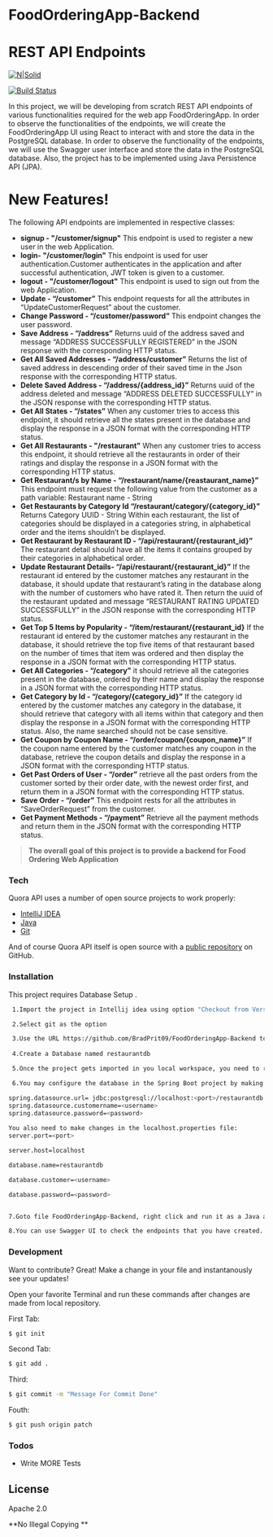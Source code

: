 # FoodOrderingApp-Backend
# REST API Endpoints

[![N|Solid](https://i0.wp.com/flixtel.in/wp-content/uploads/2018/02/cropped-mpls-new-1.png?resize=150%2C150)](https://www.upgrad.com/)

[![Build Status](https://travis-ci.org/joemccann/dillinger.svg?branch=master)](https://github.com/BradPrit09/FoodOrderingApp-Backend.git)

In this project, we will be developing from scratch REST API endpoints of various functionalities required for the web app FoodOrderingApp. In order to observe the functionalities of the endpoints, we will create the FoodOrderingApp UI using React to interact with and store the data in the PostgreSQL database. In order to observe the functionality of the endpoints, we will use the Swagger user interface and store the data in the PostgreSQL database. Also, the project has to be implemented using Java Persistence API (JPA).


 
# New Features!
The following API endpoints are  implemented in respective classes:
  - **signup - "/customer/signup"** This endpoint is used to register a new user in the web Application.
  - **login- "/customer/login"** This endpoint is used for user authentication.Customer authenticates in the application and after              successful authentication, JWT token is given to a customer.
  - **logout - "/customer/logout"** This endpoint is used to sign out from the web Application.
  - **Update - “/customer”** This endpoint requests for all the attributes in “UpdateCustomerRequest” about the customer.
  - **Change Password - “/customer/password”** This endpoint changes the user password.
  - **Save Address - “/address”**  Returns uuid of the address saved and message “ADDRESS SUCCESSFULLY REGISTERED” in the JSON response with the corresponding HTTP status.
  - **Get All Saved Addresses - “/address/customer”** Returns the list of saved address in descending order of their saved time in the Json response with the corresponding HTTP status.
  - **Delete Saved Address - “/address/{address_id}”** Returns uuid of the address deleted and message “ADDRESS DELETED SUCCESSFULLY” in the JSON response with the corresponding HTTP status.
  - **Get All States - “/states”** When any customer tries to access this endpoint, it should retrieve all the states present in the database and display the response in a JSON format with the corresponding HTTP status.
  - **Get All Restaurants - "/restaurant"** When any customer tries to access this endpoint, it should retrieve all the restaurants in order of their ratings and display the response in a JSON format with the corresponding HTTP status.
  - **Get Restaurant/s by Name - “/restaurant/name/{reastaurant_name}”** This endpoint must request the following value from the customer as a path variable: Restaurant name - String
  - **Get Restaurants by Category Id “/restaurant/category/{category_id}”**  Returns Category UUID - String Within each restaurant, the list of categories should be displayed in a categories string, in alphabetical order and the items shouldn’t be displayed.
  - **Get Restaurant by Restaurant ID - “/api/restaurant/{restaurant_id}”** The restaurant detail should have all the items it contains grouped by their categories in alphabetical order.
  - **Update Restaurant Details- “/api/restaurant/{restaurant_id}”** If the restaurant id entered by the customer matches any restaurant in the database, it should update that restaurant’s rating in the database along with the number of customers who have rated it. Then return the uuid of the restaurant updated and message “RESTAURANT RATING UPDATED SUCCESSFULLY” in the JSON response with the corresponding HTTP status. 
  - **Get Top 5 Items by Popularity - “/item/restaurant/{restaurant_id}** If the restaurant id entered by the customer matches any restaurant in the database, it should retrieve the top five items of that restaurant based on the number of times that item was ordered and then display the response in a JSON format with the corresponding HTTP status.
  - **Get All Categories - “/category”** it should retrieve all the categories present in the database, ordered by their name and display the response in a JSON format with the corresponding HTTP status.
  - **Get Category by Id - “/category/{category_id}”** If the category id entered by the customer matches any category in the database, it should retrieve that category with all items within that category and then display the response in a JSON format with the corresponding HTTP status. Also, the name searched should not be case sensitive.
  - **Get Coupon by Coupon Name - “/order/coupon/{coupon_name}”** If the coupon name entered by the customer matches any coupon in the database, retrieve the coupon details and display the response in a JSON format with the corresponding HTTP status.
  - **Get Past Orders of User - “/order”** retrieve all the past orders from the customer sorted by their order date, with the newest order first, and return them in a JSON format with the corresponding HTTP status.
  - **Save Order - “/order”** This endpoint rests for all the attributes in “SaveOrderRequest” from the customer.
  - **Get Payment Methods - “/payment”** Retrieve all the payment methods and return them in the JSON format with the corresponding HTTP status.
  




> **The overall goal of this project is to provide a backend for Food Ordering Web Application**


### Tech

Quora API uses a number of open source projects to work properly:

* [IntelliJ IDEA](https://www.jetbrains.com/idea/)
* [Java](https://www.java.com/en/download/)
* [Git](https://git-scm.com/downloads)


And of course Quora API itself is open source with a [public repository](https://github.com/BradPrit09/Quora-Demo/) on GitHub.

### Installation

This project  requires Database Setup .



```sh
 1.Import the project in Intellij idea using option "Checkout from Version Control"

 2.Select git as the option

 3.Use the URL https://github.com/BradPrit09/FoodOrderingApp-Backend to clone the repository on your local machine
 
 4.Create a Database named restaurantdb

 5.Once the project gets imported in you local workspace, you need to run the following command in the IntelliJ terminal, where your          stub file of the project is open: “mvn clean install -Psetup -DskipTests”.

 6.You may configure the database in the Spring Boot project by making the required changes in the following instructions of the 'application.properties' file:

spring.datasource.url= jdbc:postgresql://localhost:<port>/restaurantdb
spring.datasource.customername=<username>
spring.datasource.password=<password>
 
You also need to make changes in the localhost.properties file:
server.port=<port>

server.host=localhost

database.name=restaurantdb

database.customer=<username>

database.password=<password>


7.Goto file FoodOrderingApp-Backend, right click and run it as a Java application. 

8.You can use Swagger UI to check the endpoints that you have created. localhost:8080/api/swagger-ui.html
```




### Development

Want to contribute? Great!
Make a change in your file and instantanously see your updates!

Open your favorite Terminal and run these commands after changes are made from local repository.

First Tab:
```sh
$ git init
```

Second Tab:
```sh
$ git add .
```

 Third:
```sh
$ git commit -m "Message For Commit Done"
```
Fouth:
```sh
$ git push origin patch
```

### Todos

 - Write MORE Tests
 

License
----
Apache 2.0




**No Illegal Copying **

